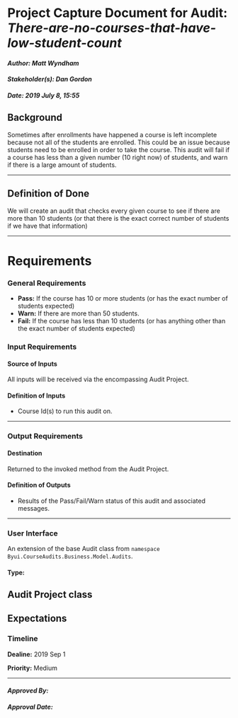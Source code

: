 # Project Capture Document for Audit: _There-are-no-courses-that-have-low-student-count_ 
#### *Author: Matt Wyndham*
#### *Stakeholder(s): Dan Gordon*
#### *Date: 2019 July 8, 15:55*
## Background
Sometimes after enrollments have happened a course is left incomplete because not all of the students are enrolled. This could be an issue because students need to be enrolled in order to take the course. This audit will fail if a course has less than a given number (10 right now) of students, and warn if there is a large amount of students.

-----
## Definition of Done
We will create an audit that checks every given course to see if there are more than 10 students (or that there is the exact correct number of students if we have that information)

-----
# Requirements
### General Requirements
- **Pass:** If the course has 10 or more students (or has the exact number of students expected)
- **Warn:** If there are more than 50 students.
- **Fail:** If the course has less than 10 students (or has anything other than the exact number of students expected)
### Input Requirements
#### Source of Inputs
All inputs will be received via the encompassing Audit Project.
#### Definition of Inputs
<!-- TBD: do not fill out just yet -->
- Course Id(s) to run this audit on.
---
### Output Requirements
#### Destination
Returned to the invoked method from the Audit Project.
#### Definition of Outputs
<!-- TBD: do not fill out just yet -->
- Results of the Pass/Fail/Warn status of this audit and associated messages.
---
### User Interface
An extension of the base Audit class from `namespace Byui.CourseAudits.Business.Model.Audits`.
#### Type:
Audit Project class
-----
## Expectations
### Timeline

**Dealine:** 2019 Sep 1

**Priority:** Medium

-----
#### *Approved By:* 
#### *Approval Date:*
